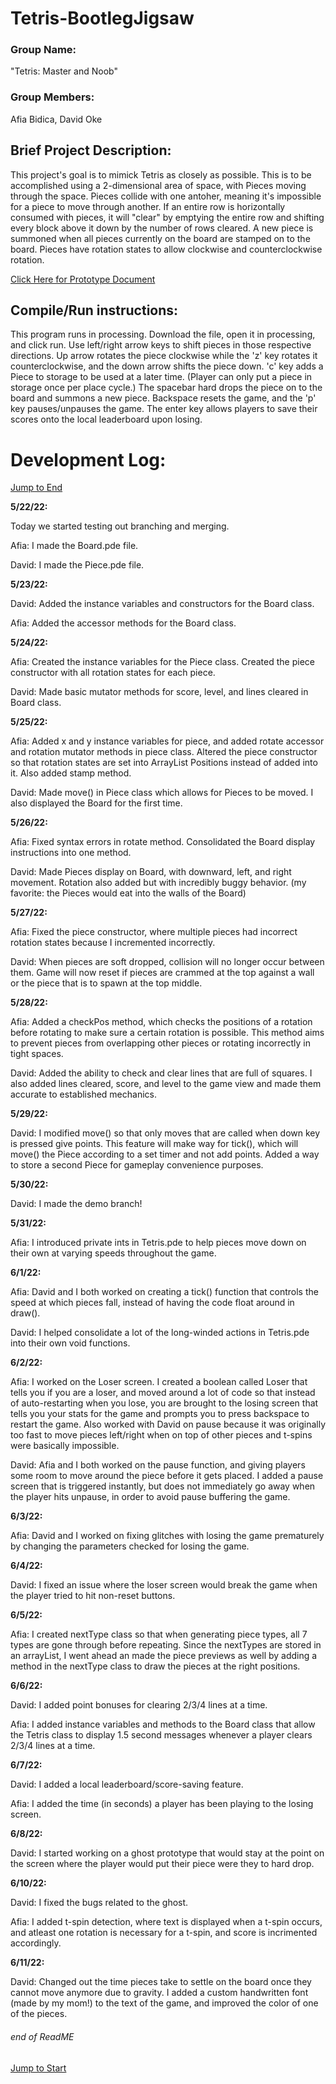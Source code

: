 # Tetris-BootlegJigsaw 
<!DOCTYPE html>
<html>
<body>
<h3>Group Name:</h3> "Tetris: Master and Noob"

<h3>Group Members:</h3> Afia Bidica, David Oke

<h2>Brief Project Description: </h2>

<p>This project's goal is to mimick Tetris as closely as possible. This is to be accomplished using a 2-dimensional area of space, with Pieces moving through the space. Pieces collide with one antoher, meaning it's impossible for a piece to move through another. If an entire row is horizontally consumed with pieces, it will "clear" by emptying the entire row and shifting every block above it down by the number of rows cleared. A new piece is summoned when all pieces currently on the board are stamped on to the board. Pieces have rotation states to allow clockwise and counterclockwise rotation.</p>

<a href="https://docs.google.com/document/d/1B44WfTRtLe2xEvWqtp4nwDef8D6y4Bqnm71EcUexJMU/edit?usp=sharing ">Click Here for Prototype Document</a>

<h2>Compile/Run instructions:</h2>

<p>This program runs in processing. Download the file, open it in processing, and click run. Use left/right arrow keys to shift pieces in those respective directions. Up arrow rotates the piece clockwise while the 'z' key rotates it counterclockwise, and the down arrow shifts the piece down. 'c' key adds a Piece to storage to be used at a later time. (Player can only put a piece in storage once per place cycle.) The spacebar hard drops the piece on to the board and summons a new piece. Backspace resets the game, and the 'p' key pauses/unpauses the game. The enter key allows players to save their scores onto the local leaderboard upon losing.</p>

<h1>Development Log:</h1>
<a href="https://github.com/doke05c/Tetris-BootlegJigsaw/blob/main/README.md#-end-of-readme-"> Jump to End</a>

<p>
  
<b>5/22/22:</b>

Today we started testing out branching and merging.

Afia: I made the Board.pde file.

David: I made the Piece.pde file.

<b>5/23/22:</b>

David: Added the instance variables and constructors for the Board class.

Afia: Added the accessor methods for the Board class.

<b>5/24/22:</b>

Afia: Created the instance variables for the Piece class. Created the piece constructor with all rotation states for each piece.

David: Made basic mutator methods for score, level, and lines cleared in Board class.

<b>5/25/22:</b>

Afia: Added x and y instance variables for piece, and added rotate accessor and rotation mutator methods in piece class. Altered the piece constructor so that rotation states are set into ArrayList Positions instead of added into it. Also added stamp method.

David: Made move() in Piece class which allows for Pieces to be moved. I also displayed the Board for the first time.

<b>5/26/22:</b>

Afia: Fixed syntax errors in rotate method. Consolidated the Board display instructions into one method.

David: Made Pieces display on Board, with downward, left, and right movement. Rotation also added but with incredibly buggy behavior. (my favorite: the Pieces would eat into the walls of the Board)

<b>5/27/22:</b>

Afia: Fixed the piece constructor, where multiple pieces had incorrect rotation states because I incremented incorrectly. 

David: When pieces are soft dropped, collision will no longer occur between them. Game will now reset if pieces are crammed at the top against a wall or the piece that is to spawn at the top middle.

<b>5/28/22:</b>

Afia: Added a checkPos method, which checks the positions of a rotation before rotating to make sure a certain rotation is possible. This method aims to prevent pieces from overlapping other pieces or rotating incorrectly in tight spaces.

David: Added the ability to check and clear lines that are full of squares. I also added lines cleared, score, and level to the game view and made them accurate to established mechanics.

<b>5/29/22:</b>

David: I modified move() so that only moves that are called when down key is pressed give points. This feature will make way for tick(), which will move() the Piece according to a set timer and not add points. Added a way to store a second Piece for gameplay convenience purposes.

<b>5/30/22:</b>

David: I made the demo branch!

<b>5/31/22:</b>

Afia: I introduced private ints in Tetris.pde to help pieces move down on their own at varying speeds throughout the game.

<b>6/1/22:</b>

Afia: David and I both worked on creating a tick() function that controls the speed at which pieces fall, instead of having the code float around in draw().

David: I helped consolidate a lot of the long-winded actions in Tetris.pde into their own void functions.

<b>6/2/22:</b>

Afia: I worked on the Loser screen. I created a boolean called Loser that tells you if you are a loser, and moved around a lot of code so that instead of auto-restarting when you lose, you are brought to the losing screen that tells you your stats for the game and prompts you to press backspace to restart the game. Also worked with David on pause because it was originally too fast to move pieces left/right when on top of other pieces and t-spins were basically impossible.

David: Afia and I both worked on the pause function, and giving players some room to move around the piece before it gets placed. I added a pause screen that is triggered instantly, but does not immediately go away when the player hits unpause, in order to avoid pause buffering the game.

<b>6/3/22:</b>

Afia: David and I worked on fixing glitches with losing the game prematurely by changing the parameters checked for losing the game.

<b>6/4/22:</b>

David: I fixed an issue where the loser screen would break the game when the player tried to hit non-reset buttons.

<b>6/5/22:</b>

Afia: I created nextType class so that when generating piece types, all 7 types are gone through before repeating. Since the nextTypes are stored in an arrayList, I went ahead an made the piece previews as well by adding a method in the nextType class to draw the pieces at the right positions.

<b>6/6/22:</b>

David: I added point bonuses for clearing 2/3/4 lines at a time.

Afia: I added instance variables and methods to the Board class that allow the Tetris class to display 1.5 second messages whenever a player clears 2/3/4 lines at a time.

<b>6/7/22:</b>

David: I added a local leaderboard/score-saving feature.

Afia: I added the time (in seconds) a player has been playing to the losing screen.
  
<b>6/8/22:</b>
  
David: I started working on a ghost prototype that would stay at the point on the screen where the player would put their piece were they to hard drop.

<b>6/10/22:</b>
  
David: I fixed the bugs related to the ghost.
  
Afia: I added t-spin detection, where text is displayed when a t-spin occurs, and atleast one rotation is necessary for a t-spin, and score is incrimented accordingly. 
  
<b>6/11/22:</b>
  
David: Changed out the time pieces take to settle on the board once they cannot move anymore due to gravity. I added a custom handwritten font (made by my mom!) to the text of the game, and improved the color of one of the pieces.
  
</p>
  <h6> end of ReadME </h6>
  <a href="https://github.com/doke05c/Tetris-BootlegJigsaw/blob/main/README.md#tetris-bootlegjigsaw">Jump to Start</a>
</body>
</html> 

